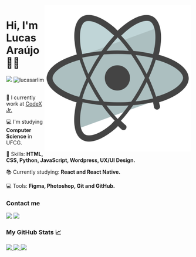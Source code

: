 <img src="react_img.png" width="400px" align="right" alt="React"/>

<h1 align="left">Hi, I'm Lucas Araújo 👋🏽</h1>

<div> 
 <img src="https://img.shields.io/github/followers/lucasarlim?label=Seguir&style=social"/>
 <img src="https://komarev.com/ghpvc/?username=lucasarlim" alt="lucasarlim" />
</div>

<br>


<p align="left">💼 I currently work at <a href="https://codexjr.com.br" target="_blank">CodeX Jr.</a></p>
<p align=left> 💻 I'm studying <strong>Computer Science</strong> in UFCG.</p>
<p align="left">🚀 Skills: <strong>HTML, CSS, Python, JavaScript, Wordpress, UX/UI Design.</strong></p>
<p align="left">📚 Currently studying: <strong>React and React Native.</strong></p>
<p align="left">💻 Tools: <strong>Figma, Photoshop, Git and GitHub.</strong></p>

 <!-- Contacts -->
<h3 align="left">Contact me</h3>

<p align="left">
  <a href="https://www.linkedin.com/in/lucasarl1m" target="_blank" alt="LinkedIn"><img src="https://img.shields.io/badge/-LinkedIn-blue?style=flat-square&logo=Linkedin&logoColor=white&link=https://www.linkedin.com/in/lucasarl1m"></a>  
  <a href="mailto:lucas.araujo.lima@ccc.ufcg.edu.br" alt="Email"><img src="https://img.shields.io/badge/-Gmail-c14438?style=flat-square&logo=Gmail&logoColor=white&link=mailto:lucas.araujo.lima@ccc.ufcg.edu.br"></a>  
  </p>
</p>

<!-- GitHub Stats -->
<h3 align="left">My GitHub Stats 📈</h3>
 <div>
  <a href="https://github.com/lucasarlim">
  <img height="170em" src="https://github-readme-stats.vercel.app/api?username=lucasarlim&show_icons=true&theme=tokyonight&include_all_commits=true&count_private=true"/>
  <img height="170em" src="https://github-readme-stats.vercel.app/api/top-langs/?username=lucasarlim&layout=compact&langs_count=16&theme=tokyonight"/>
  <img height="170em" src="https://github-readme-streak-stats.herokuapp.com/?user=lucasarlim&theme=tokyonight"/>
</div>




